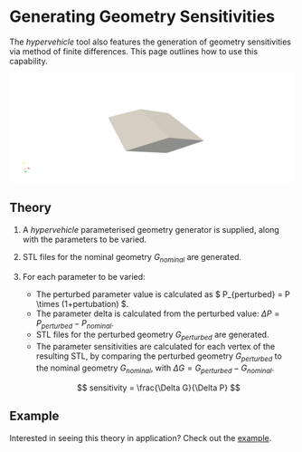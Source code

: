 # Generating Geometry Sensitivities

The *hypervehicle* tool also features the generation of 
geometry sensitivities via method of finite differences.
This page outlines how to use this capability.

![geom](../images/sensitivity/geom.gif)


## Theory

1. A *hypervehicle* parameterised geometry generator is 
supplied, along with the parameters to be varied.
2. STL files for the nominal geometry $G_{nominal}$ are generated.
3. For each parameter to be varied:
    - The perturbed parameter value is calculated as
    $ P_{perturbed} = P \times (1+pertubation) $.
    - The parameter delta is calculated from the 
    perturbed value: $\Delta P = P_{perturbed} - P_{nominal}$.
    - STL files for the perturbed geometry $G_{perturbed}$ are generated.
    - The parameter sensitivities are calculated for
    each vertex of the resulting STL, by comparing the 
    perturbed geometry $G_{perturbed}$ to the nominal 
    geometry $G_{nominal}$, with 
    $\Delta G = G_{perturbed} - G_{nominal}$.

    $$ sensitivity = \frac{\Delta G}{\Delta P} $$


## Example
Interested in seeing this theory in application? Check out the
[example](../examples/sensitivity.md).


